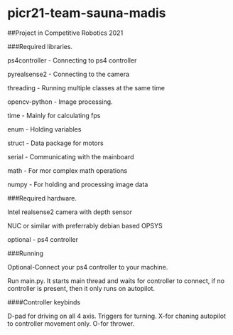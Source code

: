 # picr21-team-sauna-madis
##Project in Competitive Robotics 2021

###Required libraries.

ps4controller - Connecting to ps4 controller

pyrealsense2 - Connecting to the camera

threading - Running multiple classes at the same time

opencv-python - Image processing.

time - Mainly for calculating fps

enum - Holding variables

struct - Data package for motors

serial - Communicating with the mainboard

math - For mor complex math operations

numpy - For holding and processing image data

###Required hardware.

Intel realsense2 camera with depth sensor

NUC or similar with preferrably debian based OPSYS

optional - ps4 controller

###Running

Optional-Connect your ps4 controller to your machine.

Run main.py. It starts main thread and waits for controller to connect, if no controller is present, then it only runs on autopilot.

####Controller keybinds

D-pad for driving on all 4 axis. Triggers for turning. X-for chaning autopilot to controller movement only. O-for thrower.





